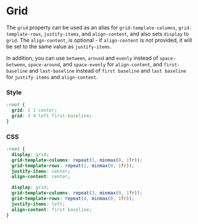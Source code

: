 # Grid

The `grid` property can be used as an alias for `grid-template-columns`, `grid-template-rows`, `justify-items`, and `align-content`, and also sets `display` to `grid`. The `align-content`, is optional - if `align-content` is not provided, it will be set to the same value as `justify-items`.

In addition, you can use `between`, `around` and `evenly` instead of `space-between`, `space-around`, and `space-evenly` for `align-content`, and `first-baseline` and `last-baseline` instead of `first baseline` and `last baseline` for `justify-items` and `align-content`.

<!-- tabs:start -->

### **Style**

```css
:root {
  grid: 1 1 center;
  grid: 3 4 left first-baseline;
}
```

### **CSS**

```css
:root {
  display: grid;
  grid-template-columns: repeat(1, minmax(0, 1fr));
  grid-template-rows: repeat(1, minmax(0, 1fr));
  justify-items: center;
  align-content: center;

  display: grid;
  grid-template-columns: repeat(3, minmax(0, 1fr));
  grid-template-rows: repeat(4, minmax(0, 1fr));
  justify-items: left;
  align-content: first baseline;
}
```

<!-- tabs:end -->
